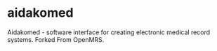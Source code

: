 # aidakomed
Aidakomed - software interface for creating electronic medical record systems. Forked From OpenMRS.

